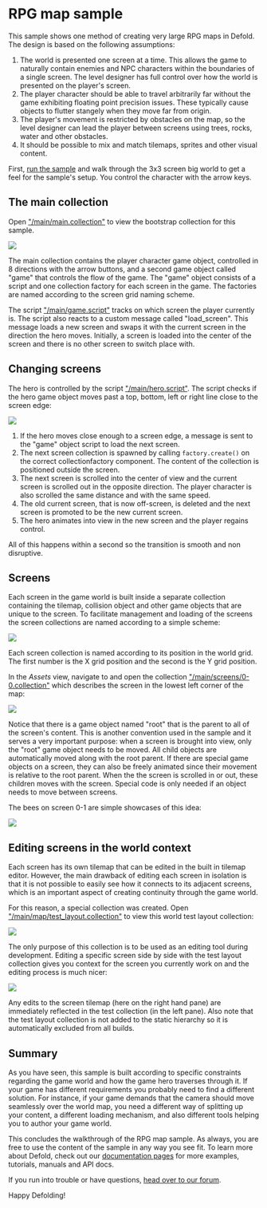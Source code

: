 # RPG map sample

This sample shows one method of creating very large RPG maps in Defold. The design is based on the following assumptions:

1. The world is presented one screen at a time. This allows the game to naturally contain enemies and NPC characters within the boundaries of a single screen. The level designer has full control over how the world is presented on the player's screen.
2. The player character should be able to travel arbitrarily far without the game exhibiting floating point precision issues. These typically cause objects to flutter stangely when they move far from origin.
3. The player's movement is restricted by obstacles on the map, so the level designer can lead the player between screens using trees, rocks, water and other obstacles.
4. It should be possible to mix and match tilemaps, sprites and other visual content.

First, [run the sample](defold://build) and walk through the 3x3 screen big world to get a feel for the sample's setup. You control the character with the arrow keys.

## The main collection

Open ["/main/main.collection"](defold://open?path=/main/main.collection) to view the bootstrap collection for this sample.

<img src="doc/main_collection.png" srcset="doc/main_collection@2x.png 2x">

The main collection contains the player character game object, controlled in 8 directions with the arrow buttons, and a second game object called "game" that controls the flow of the game. The "game" object consists of a script and one collection factory for each screen in the game. The factories are named according to the screen grid naming scheme.

The script ["/main/game.script"](defold://open?path=/main/game.script) tracks on which screen the player currently is. The script also reacts to a custom message called "load_screen". This message loads a new screen and swaps it with the current screen in the direction the hero moves. Initially, a screen is loaded into the center of the screen and there is no other screen to switch place with.

## Changing screens

The hero is controlled by the script ["/main/hero.script"](defold://open?path=/main/hero.script). The script checks if the hero game object moves past a top, bottom, left or right line close to the screen edge:

<img src="doc/change_screen.png" srcset="doc/change_screen@2x.png 2x">

1. If the hero moves close enough to a screen edge, a message is sent to the "game" object script to load the next screen.
2. The next screen collection is spawned by calling `factory.create()` on the correct collectionfactory component. The content of the collection is positioned outside the screen.
3. The next screen is scrolled into the center of view and the current screen is scrolled out in the opposite direction. The player character is also scrolled the same distance and with the same speed.
4. The old current screen, that is now off-screen, is deleted and the next screen is promoted to be the new current screen.
5. The hero animates into view in the new screen and the player regains control.

All of this happens within a second so the transition is smooth and non disruptive.

## Screens

Each screen in the game world is built inside a separate collection containing the tilemap, collision object and other game objects that are unique to the screen. To facilitate management and loading of the screens the screen collections are named according to a simple scheme:

<img src="doc/screens.png" srcset="doc/screens@2x.png 2x">

Each screen collection is named according to its position in the world grid. The first number is the X grid position and the second is the Y grid position.

In the *Assets* view, navigate to and open the collection ["/main/screens/0-0.collection"](defold://open?path=/main/screens/0-0.collection) which describes the screen in the lowest left corner of the map:

<img src="doc/screen_collection.png" srcset="doc/screen_collection@2x.png 2x">

Notice that there is a game object named "root" that is the parent to all of the screen's content. This is another convention used in the sample and it serves a very important purpose: when a screen is brought into view, only the "root" game object needs to be moved. All child objects are automatically moved along with the root parent. If there are special game objects on a screen, they can also be freely animated since their movement is relative to the root parent. When the the screen is scrolled in or out, these children moves with the screen. Special code is only needed if an object needs to move between screens.

The bees on screen 0-1 are simple showcases of this idea:

<img src="doc/bees.png" srcset="doc/bees@2x.png 2x">

## Editing screens in the world context

Each screen has its own tilemap that can be edited in the built in tilemap editor. However, the main drawback of editing each screen in isolation is that it is not possible to easily see how it connects to its adjacent screens, which is an important aspect of creating continuity through the game world.

For this reason, a special collection was created. Open ["/main/map/test_layout.collection"](defold://open?path=/main/map/test_layout.collection) to view this world test layout collection:

<img src="doc/test_layout.png" srcset="doc/test_layout@2x.png 2x">

The only purpose of this collection is to be used as an editing tool during development. Editing a specific screen side by side with the test layout collection gives you context for the screen you currently work on and the editing process is much nicer:

<img src="doc/side_by_side.png" srcset="doc/side_by_side@2x.png 2x">

Any edits to the screen tilemap (here on the right hand pane) are immediately reflected in the test collection (in the left pane). Also note that the test layout collection is not added to the static hierarchy so it is automatically excluded from all builds.

## Summary

As you have seen, this sample is built according to specific constraints regarding the game world and how the game hero traverses through it. If your game has different requirements you probably need to find a different solution. For instance, if your game demands that the camera should move seamlessly over the world map, you need a different way of splitting up your content, a different loading mechanism, and also different tools helping you to author your game world.

This concludes the walkthrough of the RPG map sample. As always, you are free to use the content of the sample in any way you see fit. To learn more about Defold, check out our [documentation pages](https://defold.com/learn) for more examples, tutorials, manuals and API docs.

If you run into trouble or have questions, [head over to our forum](https://forum.defold.com/).

Happy Defolding!

